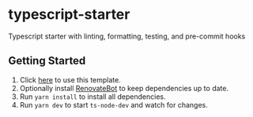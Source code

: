 # typescript-starter

Typescript starter with linting, formatting, testing, and pre-commit hooks

## Getting Started

1. Click [here](https://github.com/nvitaterna/typescript-starter/generate) to use this template.
2. Optionally install [RenovateBot](https://github.com/apps/renovate) to keep dependencies up to date.
3. Run `yarn install` to install all dependencies.
4. Run `yarn dev` to start `ts-node-dev` and watch for changes.
